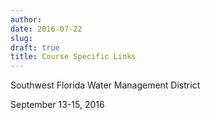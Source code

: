 ```yaml
---
author: 
date: 2016-07-22
slug: 
draft: true
title: Course Specific Links
---
```

Southwest Florida Water Management District

September 13-15, 2016

[](http://dev-owi.usgs.gov-website.s3-website-us-west-2.amazonaws.com/R/introR-SWFLWMD-Sep16/)

